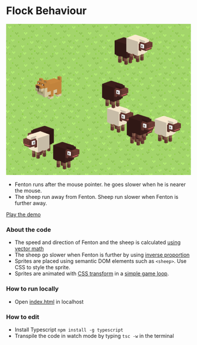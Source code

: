 # Flock Behaviour

![screenshot.png](./docs/images/screenshot.png)

- Fenton runs after the mouse pointer. he goes slower when he is nearer the mouse.
- The sheep run away from Fenton. Sheep run slower when Fenton is further away.

[Play the demo](https://kokodoko.github.io/FlockBehaviour/)

### About the code

- The speed and direction of Fenton and the sheep is calculated [using vector math](https://www.mathsisfun.com/algebra/vectors.html)
- The sheep go slower when Fenton is further by using [inverse proportion](https://www.mathsisfun.com/algebra/directly-inversely-proportional.html)
- Sprites are placed using semantic DOM elements such as `<sheep>`. Use CSS to style the sprite.
- Sprites are animated with [CSS transform](https://developer.mozilla.org/en/docs/Web/CSS/transform) in a [simple game loop](https://developer.mozilla.org/en-US/docs/Web/API/window/requestAnimationFrame).

### How to run locally

- Open [index.html](https://kokodoko.github.io/FlockBehaviour/) in localhost

### How to edit

- Install Typescript `npm install -g typescript`
- Transpile the code in watch mode by typing `tsc -w` in the terminal